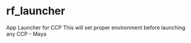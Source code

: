 # rf_launcher
App Launcher for CCP
This will set proper environment before launching any CCP - Maya
